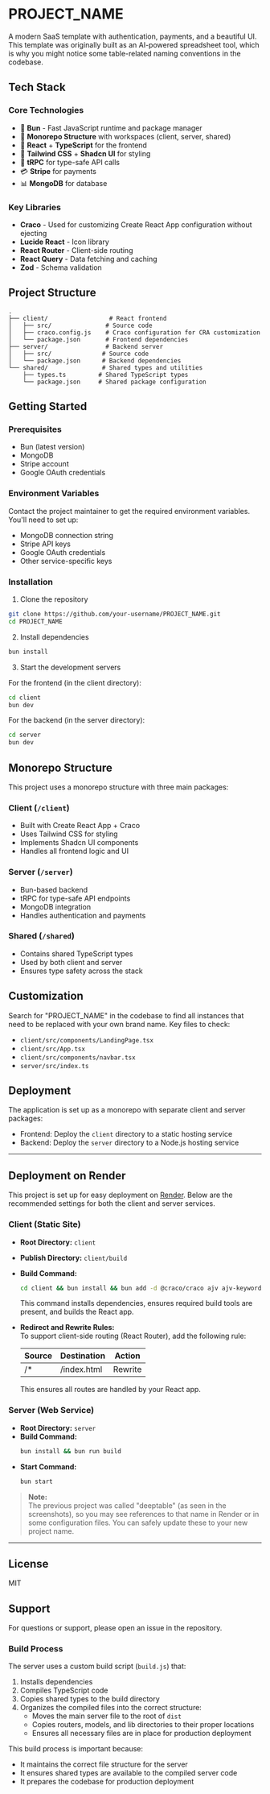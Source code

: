 # PROJECT_NAME

A modern SaaS template with authentication, payments, and a beautiful UI. This template was originally built as an AI-powered spreadsheet tool, which is why you might notice some table-related naming conventions in the codebase.

## Tech Stack

### Core Technologies

- 🚀 **Bun** - Fast JavaScript runtime and package manager
- 🔄 **Monorepo Structure** with workspaces (client, server, shared)
- 📱 **React** + **TypeScript** for the frontend
- 🎨 **Tailwind CSS** + **Shadcn UI** for styling
- 🔐 **tRPC** for type-safe API calls
- 💳 **Stripe** for payments
- 📊 **MongoDB** for database

### Key Libraries

- **Craco** - Used for customizing Create React App configuration without ejecting
- **Lucide React** - Icon library
- **React Router** - Client-side routing
- **React Query** - Data fetching and caching
- **Zod** - Schema validation

## Project Structure

```
.
├── client/                 # React frontend
│   ├── src/               # Source code
│   ├── craco.config.js    # Craco configuration for CRA customization
│   └── package.json       # Frontend dependencies
├── server/                # Backend server
│   ├── src/              # Source code
│   └── package.json      # Backend dependencies
└── shared/               # Shared types and utilities
    ├── types.ts         # Shared TypeScript types
    └── package.json     # Shared package configuration
```

## Getting Started

### Prerequisites

- Bun (latest version)
- MongoDB
- Stripe account
- Google OAuth credentials

### Environment Variables

Contact the project maintainer to get the required environment variables. You'll need to set up:

- MongoDB connection string
- Stripe API keys
- Google OAuth credentials
- Other service-specific keys

### Installation

1. Clone the repository

```bash
git clone https://github.com/your-username/PROJECT_NAME.git
cd PROJECT_NAME
```

2. Install dependencies

```bash
bun install
```

3. Start the development servers

For the frontend (in the client directory):

```bash
cd client
bun dev
```

For the backend (in the server directory):

```bash
cd server
bun dev
```

## Monorepo Structure

This project uses a monorepo structure with three main packages:

### Client (`/client`)

- Built with Create React App + Craco
- Uses Tailwind CSS for styling
- Implements Shadcn UI components
- Handles all frontend logic and UI

### Server (`/server`)

- Bun-based backend
- tRPC for type-safe API endpoints
- MongoDB integration
- Handles authentication and payments

### Shared (`/shared`)

- Contains shared TypeScript types
- Used by both client and server
- Ensures type safety across the stack

## Customization

Search for "PROJECT_NAME" in the codebase to find all instances that need to be replaced with your own brand name. Key files to check:

- `client/src/components/LandingPage.tsx`
- `client/src/App.tsx`
- `client/src/components/navbar.tsx`
- `server/src/index.ts`

## Deployment

The application is set up as a monorepo with separate client and server packages:

- Frontend: Deploy the `client` directory to a static hosting service
- Backend: Deploy the `server` directory to a Node.js hosting service

---

## Deployment on Render

This project is set up for easy deployment on [Render](https://render.com/). Below are the recommended settings for both the client and server services.

### Client (Static Site)

- **Root Directory:** `client`
- **Publish Directory:** `client/build`
- **Build Command:**

  ```sh
  cd client && bun install && bun add -d @craco/craco ajv ajv-keywords && bun run build
  ```

  This command installs dependencies, ensures required build tools are present, and builds the React app.

- **Redirect and Rewrite Rules:**  
  To support client-side routing (React Router), add the following rule:

  | Source | Destination | Action  |
  | ------ | ----------- | ------- |
  | /\*    | /index.html | Rewrite |

  This ensures all routes are handled by your React app.

### Server (Web Service)

- **Root Directory:** `server`
- **Build Command:**
  ```sh
  bun install && bun run build
  ```
- **Start Command:**
  ```sh
  bun start
  ```

> **Note:**  
> The previous project was called "deeptable" (as seen in the screenshots), so you may see references to that name in Render or in some configuration files. You can safely update these to your new project name.

---

## License

MIT

## Support

For questions or support, please open an issue in the repository.

### Build Process

The server uses a custom build script (`build.js`) that:

1. Installs dependencies
2. Compiles TypeScript code
3. Copies shared types to the build directory
4. Organizes the compiled files into the correct structure:
   - Moves the main server file to the root of `dist`
   - Copies routers, models, and lib directories to their proper locations
   - Ensures all necessary files are in place for production deployment

This build process is important because:

- It maintains the correct file structure for the server
- It ensures shared types are available to the compiled server code
- It prepares the codebase for production deployment
